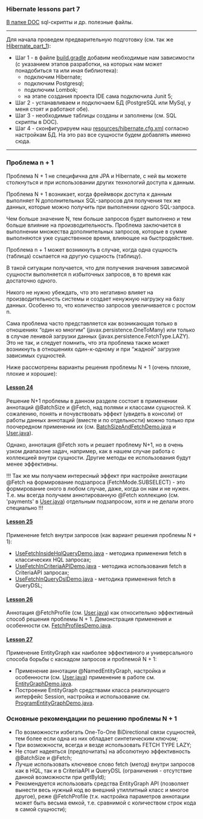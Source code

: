 ### Hibernate lessons part 7

[В папке DOC](https://github.com/JcoderPaul/Hibernate_Lessons/tree/master/Hibernate_part_7/DOC/SQL_Scripts) sql-скрипты и др. полезные файлы.

------------------------------------------------------------------------------------
Для начала проведем предварительную подготовку (см. так же [Hibernate_part_1](https://github.com/JcoderPaul/Hibernate_Lessons/tree/master/Hibernate_part_1)):
- Шаг 1 - в файле [build.gradle](https://github.com/JcoderPaul/Hibernate_Lessons/blob/master/Hibernate_part_7/build.gradle) добавим необходимые нам зависимости (с указанием этапов разработки, на которых нам может понадобиться та или иная библиотека):
    - подключим Hibernate;
    - подключим Postgresql;
    - подключим Lombok;
    - на этапе создания проекта IDE сама подключила Junit 5;
- Шаг 2 - устанавливаем и подключаем БД (PostgreSQL или MySql, у меня стоят и работают обе).
- Шаг 3 - необходимые таблицы созданы и заполнены (см. SQL скрипты в DOC).
- Шаг 4 - сконфигурируем наш [resources/hibernate.cfg.xml](https://github.com/JcoderPaul/Hibernate_Lessons/blob/master/Hibernate_part_7/src/main/resources/hibernate.cfg.xml) согласно настройкам БД. На это раз все сущности будем добавлять именно сюда.
------------------------------------------------------------------------------------

### Проблема n + 1

Проблема N + 1 не специфична для JPA и Hibernate, с ней вы можете столкнуться и при использовании других технологий доступа к данным.

Проблема N + 1 возникает, когда фреймворк доступа к данным выполняет N дополнительных SQL-запросов для получения тех же данных, которые можно получить при выполнении одного SQL-запроса.

Чем больше значение N, тем больше запросов будет выполнено и тем больше влияние на производительность. 
Проблема заключается в выполнении множества дополнительных запросов, которые в сумме выполняются уже существенное время, влияющее на быстродействие.

Проблема n + 1 может возникнуть в случае, когда одна сущность (таблица) ссылается на другую сущность (таблицу).

В такой ситуации получается, что для получения значения зависимой сущности выполняется n избыточных запросов, в то время как достаточно одного.

Никого не нужно убеждать, что это негативно влияет на производительность системы и создает ненужную нагрузку на базу данных. Особенно то, что количество запросов увеличивается с ростом n.

Сама проблема часто представляется как возникающая только в отношениях “один ко многим” (javax.persistence.OneToMany) или только в случае ленивой загрузки данных (javax.persistence.FetchType.LAZY). Это не так, и следует помнить, что эта проблема также может возникнуть в отношениях один-к-одному и при “жадной” загрузке зависимых сущностей.

Ниже рассмотрены варианты решения проблемы N + 1 (очень плохие, плохие и хорошие):

#### [Lesson 24](https://github.com/JcoderPaul/Hibernate_Lessons/tree/master/Hibernate_part_7/src/main/java/oldboy/lesson_24)
Решение N+1 проблемы в данном разделе состоит в применении аннотаций @BatchSize и @Fetch, над полями и классами сущностей. К сожалению, понять и почувствовать эффект (увидеть в консоли) от работы данных аннотаций (вместе и по отдельности) можно только при поочередном применении их (см. [BatchSizeAndFetchDemo.java](https://github.com/JcoderPaul/Hibernate_Lessons/blob/master/Hibernate_part_7/src/main/java/oldboy/lesson_24/BatchSizeAndFetchDemo.java) и [User.java](https://github.com/JcoderPaul/Hibernate_Lessons/blob/master/Hibernate_part_7/src/main/java/oldboy/entity/User.java)).

Однако, аннотация @Fetch хоть и решает проблему N+1, но в очень узком диапазоне задач, например, как в нашем случае работа с коллекцией внутри сущности. Другие методы ее использования будут менее эффективны. 

!!! Так же мы получаем интересный эффект при настройке аннотации @Fetch на формирование подзапроса (FetchMode.SUBSELECT) - это формирование оного в любом случае, даже, когда он нам и не нужен. Т.е. мы всегда получаем аннотированную @Fetch коллекцию (см. 'payments' в [User.java](https://github.com/JcoderPaul/Hibernate_Lessons/blob/master/Hibernate_part_7/src/main/java/oldboy/entity/User.java)) отдельным подзапросом, хотя и не делали этого специально !!!    
 
#### [Lesson 25](https://github.com/JcoderPaul/Hibernate_Lessons/tree/master/Hibernate_part_7/src/main/java/oldboy/lesson_25)
Применение fetch внутри запросов (как вариант решения проблемы N + 1):
- [UseFetchInsideHqlQueryDemo.java](https://github.com/JcoderPaul/Hibernate_Lessons/blob/master/Hibernate_part_7/src/main/java/oldboy/lesson_25/UseFetchInsideHqlQueryDemo.java) - методика применения fetch в классических HQL запросах;
- [UseFetchInCriteriaAPIDemo.java](https://github.com/JcoderPaul/Hibernate_Lessons/blob/master/Hibernate_part_7/src/main/java/oldboy/lesson_25/UseFetchInCriteriaAPIDemo.java) - методика использования fetch в CriteriaAPI запросах;
- [UseFetchInQueryDslDemo.java](https://github.com/JcoderPaul/Hibernate_Lessons/blob/master/Hibernate_part_7/src/main/java/oldboy/lesson_25/UseFetchInQueryDslDemo.java) - методика применения fetch в QueryDSL;

#### [Lesson 26](https://github.com/JcoderPaul/Hibernate_Lessons/tree/master/Hibernate_part_7/src/main/java/oldboy/lesson_26)
Аннотация @FetchProfile (см. [User.java](https://github.com/JcoderPaul/Hibernate_Lessons/blob/master/Hibernate_part_7/src/main/java/oldboy/entity/User.java)) как относительно эффективный способ решения проблемы N + 1. Демонстрация применения и особенности см. [FetchProfilesDemo.java](https://github.com/JcoderPaul/Hibernate_Lessons/blob/master/Hibernate_part_7/src/main/java/oldboy/lesson_26/FetchProfilesDemo.java).

#### [Lesson 27](https://github.com/JcoderPaul/Hibernate_Lessons/tree/master/Hibernate_part_7/src/main/java/oldboy/lesson_27)
Применение EntityGraph как наиболее эффективного и универсального способа борьбы с каскадом запросов и проблемой N + 1:

- Применение аннотации @NamedEntityGraph, настройка и особенности (см. [User.java](https://github.com/JcoderPaul/Hibernate_Lessons/blob/master/Hibernate_part_7/src/main/java/oldboy/entity/User.java)) применение в работе см. [EntityGraphDemo.java](https://github.com/JcoderPaul/Hibernate_Lessons/blob/master/Hibernate_part_7/src/main/java/oldboy/lesson_27/EntityGraphDemo.java).
- Построение EntityGraph средствами класса реализующего интерфейс Session, настройка и использование см. [ProgramEntityGraphDemo.java](https://github.com/JcoderPaul/Hibernate_Lessons/blob/master/Hibernate_part_7/src/main/java/oldboy/lesson_27/ProgramEntityGraphDemo.java). 

### Основные рекомендации по решению проблемы N + 1

- По возможности избегать One-To-One BiDirectional связи сущностей, тем более если одна из них обладает синтетическим ключом;
- При возможности, всегда и везде использовать FETCH TYPE LAZY;
- Не стоит надеяться (предпочитать) на абсолютную эффективность @BatchSize и @Fetch;
- Лучше использовать ключевое слово fetch (метод) внутри запросов как в HQL, так и в CriteriaAPI и QueryDSL (ограничения - отсутствие данной возможности при getById);
- Рекомендуется использовать средства EntityGraph API (позволяет вынести весь нужный код во внешний утиллитный класс и многое другое), реже @FetchProfile (т.к. настройка параметров аннотации может быть весьма емкой, т.е. сравнимой с количеством строк кода в самой сущности);